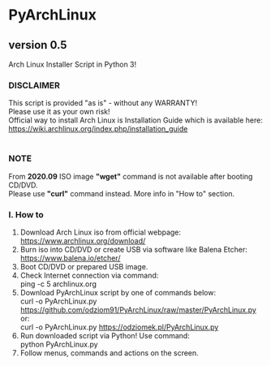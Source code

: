 # PyArchLinux
## version 0.5
Arch Linux Installer Script in Python 3!<br/>
### DISCLAIMER
This script is provided "as is" - without any WARRANTY!<br/>
Please use it as your own risk!<br/>
Official way to install Arch Linux is Installation Guide which is available here:<br/>
https://wiki.archlinux.org/index.php/installation_guide<br/>
<br/>
### NOTE
From <b>2020.09</b> ISO image <b>"wget"</b> command is not available after booting CD/DVD.<br/>
Please use <b>"curl"</b> command instead. More info in "How to" section.<br/>
### I. How to
1. Download Arch Linux iso from official webpage:<br/>
https://www.archlinux.org/download/<br/>
2. Burn iso into CD/DVD or create USB via software like Balena Etcher:<br/>
https://www.balena.io/etcher/<br/>
3. Boot CD/DVD or prepared USB image.<br/>
4. Check Internet connection via command:<br/>
ping -c 5 archlinux.org<br/>
5. Download PyArchLinux script by one of commands below:<br/>
curl -o PyArchLinux.py https://github.com/odziom91/PyArchLinux/raw/master/PyArchLinux.py<br/>
or:<br/>
curl -o PyArchLinux.py https://odziomek.pl/PyArchLinux.py<br/>
6. Run downloaded script via Python! Use command:<br/>
python PyArchLinux.py<br/>
7. Follow menus, commands and actions on the screen.<br/>
